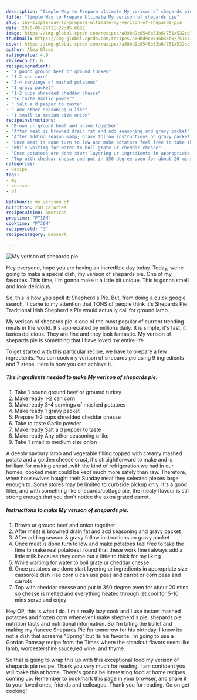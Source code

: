 ```yaml
---
description: "Simple Way to Prepare Ultimate My verison of shepards pie"
title: "Simple Way to Prepare Ultimate My verison of shepards pie"
slug: 160-simple-way-to-prepare-ultimate-my-verison-of-shepards-pie
date: 2020-05-26T11:22:45.663Z
image: https://img-global.cpcdn.com/recipes/a89bd9c0546b33b6/751x532cq70/my-verison-of-shepards-pie-recipe-main-photo.jpg
thumbnail: https://img-global.cpcdn.com/recipes/a89bd9c0546b33b6/751x532cq70/my-verison-of-shepards-pie-recipe-main-photo.jpg
cover: https://img-global.cpcdn.com/recipes/a89bd9c0546b33b6/751x532cq70/my-verison-of-shepards-pie-recipe-main-photo.jpg
author: Alma Olson
ratingvalue: 4.9
reviewcount: 6
recipeingredient:
- "1 pound ground beef or groumd turkey"
- "1-2 can corn"
- "3-4 servings of mashed potatoes"
- "1 gravy packet"
- "1-2 cups shredded cheddar chesse"
- "to taste Garlic powder"
- " Salt a d pepper to taste"
- " Any other seasoning u like"
- "1 small to medium size onion"
recipeinstructions:
- "Brown ur ground beef and onion together"
- "After meat is browned drain fat and add seasoning and gravy packet"
- "After adding season &amp; gravy follow instructions on gravy packet"
- "Once meat is done turn to low and make potatoes feel free to take the time to make real potatoes i found that these work fine i always add a little milk because they come out a little to thick for my liking"
- "While waitimg for water to boil grate ur cheddar chesse"
- "Once potatoes are done start layering ur ingredients in appropriate size cassorole dish i ise corn u can use peas and carrot or corn peas and carrots"
- "Top with cheddar chesse and put in 350 degree oven for about 20 mins so chesse is melted and everything heated through let cool for 5-10 mins serve and enjoy"
categories:
- Recipe
tags:
- my
- verison
- of

katakunci: my verison of 
nutrition: 250 calories
recipecuisine: American
preptime: "PT18M"
cooktime: "PT36M"
recipeyield: "3"
recipecategory: Dessert

---
```



![My verison of shepards pie](https://img-global.cpcdn.com/recipes/a89bd9c0546b33b6/751x532cq70/my-verison-of-shepards-pie-recipe-main-photo.jpg)

Hey everyone, hope you are having an incredible day today. Today, we're going to make a special dish, my verison of shepards pie. One of my favorites. This time, I'm gonna make it a little bit unique. This is gonna smell and look delicious.

So, this is how you spell it: Shepherd&#39;s Pie. But, from doing a quick google search, it came to my attention that TONS of people think it&#39;s Shepards Pie. Traditional Irish Shepherd&#39;s Pie would actually call for ground lamb.

My verison of shepards pie is one of the most popular of current trending meals in the world. It's appreciated by millions daily. It is simple, it's fast, it tastes delicious. They are fine and they look fantastic. My verison of shepards pie is something that I have loved my entire life.


To get started with this particular recipe, we have to prepare a few ingredients. You can cook my verison of shepards pie using 9 ingredients and 7 steps. Here is how you can achieve it.

<!--inarticleads1-->

##### The ingredients needed to make My verison of shepards pie:

1. Take 1 pound ground beef or groumd turkey
1. Make ready 1-2 can corn
1. Make ready 3-4 servings of mashed potatoes
1. Make ready 1 gravy packet
1. Prepare 1-2 cups shredded cheddar chesse
1. Take to taste Garlic powder
1. Make ready  Salt a d pepper to taste
1. Make ready  Any other seasoning u like
1. Take 1 small to medium size onion


A deeply savoury lamb and vegetable filling topped with creamy mashed potato and a golden cheese crust, it&#39;s straightforward to make and is brilliant for making ahead..with the kind of refrigeration we had in our homes, cooked meat could be kept much more safely than raw. Therefore, when housewives bought their Sunday meat they selected pieces large enough to. Some stores may be limited to curbside pickup only. It&#39;s a good filler, and with something like shepards/cottage pie, the meaty flavour is still strong enough that you don&#39;t notice the extra grated carrot. 

<!--inarticleads2-->

##### Instructions to make My verison of shepards pie:

1. Brown ur ground beef and onion together
1. After meat is browned drain fat and add seasoning and gravy packet
1. After adding season &amp; gravy follow instructions on gravy packet
1. Once meat is done turn to low and make potatoes feel free to take the time to make real potatoes i found that these work fine i always add a little milk because they come out a little to thick for my liking
1. While waitimg for water to boil grate ur cheddar chesse
1. Once potatoes are done start layering ur ingredients in appropriate size cassorole dish i ise corn u can use peas and carrot or corn peas and carrots
1. Top with cheddar chesse and put in 350 degree oven for about 20 mins so chesse is melted and everything heated through let cool for 5-10 mins serve and enjoy


Hey OP, this is what I do. I&#39;m a really lazy cook and I use instant mashed potatoes and frozen corn whenever I make shepherd&#39;s pie. shepards pie nutrition facts and nutritional information. So I&#39;m biting the bullet and making my fiancee Shepards Pie for tomorrow for his birthday. I know its not a dish that screams &#34;Spring&#34; but its his favorite. Im going to use a Gordan Ramsay recipe from the Times where the standout flavors seem like lamb, worcestershire sauce,red wine, and thyme. 

So that is going to wrap this up with this exceptional food my verison of shepards pie recipe. Thank you very much for reading. I am confident you will make this at home. There's gonna be interesting food at home recipes coming up. Remember to bookmark this page in your browser, and share it to your loved ones, friends and colleague. Thank you for reading. Go on get cooking!
